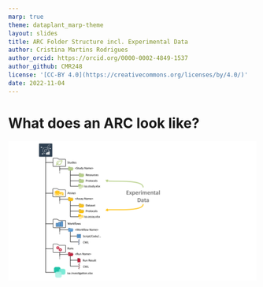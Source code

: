 ```yaml
---
marp: true
theme: dataplant_marp-theme
layout: slides
title: ARC Folder Structure incl. Experimental Data
author: Cristina Martins Rodrigues
author_orcid: https://orcid.org/0000-0002-4849-1537
author_github: CMR248
license: '[CC-BY 4.0](https://creativecommons.org/licenses/by/4.0/)'
date: 2022-11-04
---
```


# What does an ARC look like?

![width:950](../images/ARC_fillWithData_seq2.png)
